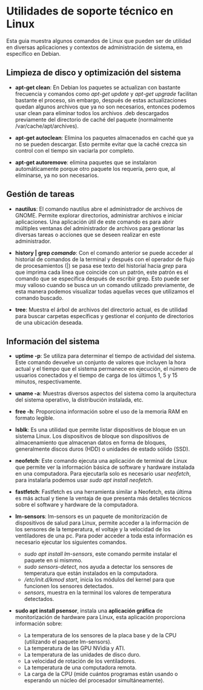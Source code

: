 # Utilidades de soporte técnico en Linux
Esta guia muestra algunos comandos de Linux que pueden ser de utilidad en diversas aplicaciones y contextos de administración de sistema, en específico en Debian.

## Limpieza de disco y optimización del sistema
* **apt-get clean**: En Debian los paquetes se actualizan con bastante frecuencia y comandos como *apt-get update* y *apt-get upgrade* facilitan bastante el proceso, sin embargo, después de estas actualizaciones quedan algunos archivos que ya no son necesarios, entonces podemos usar clean para eliminar todos los archivos .deb descargados previamente del directorio de caché del paquete (normalmente /var/cache/apt/archives).

* **apt-get autoclean**: Elimina los paquetes almacenados en caché que ya no se pueden descargar. Esto permite evitar que la caché crezca sin control con el tiempo sin vaciarla por completo.

* **apt-get autoremove**: elimina paquetes que se instalaron automáticamente porque otro paquete los requería, pero que, al eliminarse, ya no son necesarios.

## Gestión de tareas
* **nautilus**: El comando nautilus abre el administrador de archivos de GNOME. Permite explorar directorios, administrar archivos e iniciar aplicaciones. Una aplicación útil de este comando es para abrir múltiples ventanas del administrador de archivos para gestionar las diversas tareas o acciones que se deseen realizar en este administrador.

* **history | grep *comando***: Con el comando anterior se puede acceder al historial de comandos de la terminal y después con el operador de flujo de procesamientos (|) se pasa ese texto del historial hacia *grep* para que imprima cada línea que coincide con un patrón, este patrón es el comando que se específica después de escribir grep. Esto puede ser muy valioso cuando se busca un un comando utilizado previamente, de esta manera podemos visualizar todas aquellas veces que utilizamos el comando buscado.

* **tree**: Muestra el árbol de archivos del directorio actual, es de utilidad para buscar carpetas específicas y gestionar el conjunto de directorios de una ubicación deseada.

## Información del sistema
* **uptime -p**: Se utiliza para determinar el tiempo de actividad del sistema. Este comando devuelve un conjunto de valores que incluyen la hora actual y el tiempo que el sistema permanece en ejecución, el número de usuarios conectados y el tiempo de carga de los últimos 1, 5 y 15 minutos, respectivamente.

* **uname -a**: Muestras diversos aspectos del sistema como la arquitectura del sistema operativo, la distribución instalada, etc.

* **free -h**: Proporciona información sobre el uso de la memoria RAM en formato legible.

* **lsblk**: Es una utilidad que permite listar dispositivos de bloque en un sistema Linux. Los dispositivos de bloque son dispositivos de almacenamiento que almacenan datos en forma de bloques, generalmente discos duros (HDD) o unidades de estado sólido (SSD).

* **neofetch**: Este comando ejecuta una aplicación de terminal de Linux que permite ver la información básica de software y hardware instalada en una computadora. Para ejecutarla solo es necesario usar *neofetch*, para instalarla podemos usar *sudo apt install neofetch*.

* **fastfetch**: Fastfetch es una herramienta similar a Neofetch, esta última es más actual y tiene la ventaja de que presenta más detalles técnicos sobre el software y hardware de la computadora.

* **lm-sensors**: lm-sensors es un paquete de monitorización de dispositivos de salud para Linux, permite acceder a la información de los sensores de la temperatura, el voltaje y la velocidad de los ventiladores de una pc. Para poder acceder a toda esta información es necesario ejecutar los siguientes comandos.
    - *sudo apt install lm-sensors*, este comando permite instalar el paquete en si mismmo.
    - *sudo sensors-detect*, nos ayuda a detectar los sensores de temperatura que están instalados en la computadora.
    - */etc/init.d/kmod start*, inicia los módulos del kernel para que funcionen los sensores detectados.
    - *sensors*, muestra en la terminal los valores de temperatura detectados.

* **sudo apt install psensor**, instala una **aplicación gráfica** de monitorización de hardware para Linux, esta aplicación proporciona información sobre:
    - La temperatura de los sensores de la placa base y de la CPU (utilizando el paquete lm-sensors).
    - La temperatura de las GPU NVidia y ATI.
    - La temperatura de las unidades de disco duro.
    - La velocidad de rotación de los ventiladores.
    - La temperatura de una computadora remota.
    - La carga de la CPU (mide cuántos programas están usando o esperando un núcleo del procesador simultáneamente).